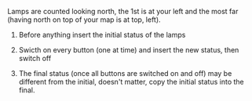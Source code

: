 Lamps are counted looking north, the 1st is at your left and the most far (having north on top of your map is at top, left).

1. Before anything insert the initial status of the lamps

2. Swicth on every button (one at time) and insert the new status, then switch off

3. The final status (once all buttons are switched on and off) may be different from the initial, doesn't matter, copy the initial status into the final.

